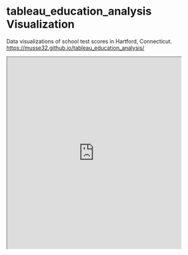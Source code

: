 # tableau_education_analysis Visualization
Data visualizations of school test scores in Hartford, Connecticut. 
https://musse32.github.io/tableau_education_analysis/
<iframe src="https://public.tableau.com/views/CTSchoolScores/Sheet1?:showVizHome=no&:embed=true" width="90%" height="500"></iframe>


